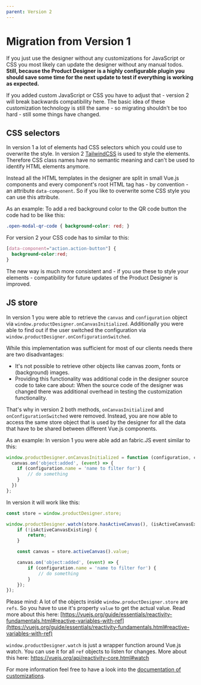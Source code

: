 ```yaml
---
parent: Version 2
---
```


# Migration from Version 1

If you just use the designer without any customizations for JavaScript or CSS
you most likely can update the designer without any manual todos.
__Still, because the Product Designer is a highly configurable plugin you should save some time for the next update to test if everything is working as expected.__

If you added custom JavaScript or CSS you have to adjust that - version 2 will break backwards compatibility here.
The basic idea of these customization technology is still
the same - so migrating shouldn't be too hard - still some things have changed.

## CSS selectors

In version 1 a lot of elements had CSS selectors which you could use to overwrite the style.
In version 2 [TailwindCSS](https://tailwindcss.com/) is used to style the elements. Therefore CSS
class names have no semantic meaning and can't be used to identify HTML elements anymore.

Instead all the HTML templates in the designer are split in small Vue.js components and every component's
root HTML tag has - by convention - an attribute `data-component`.
So if you like to overwrite some CSS style you can use this attribute.

As an example: To add a red background color to the QR code button the code had to be like this:
````css
.open-modal-qr-code { background-color: red; }
````

For version 2 your CSS code has to similar to this:
````css
[data-component="action.action-button"] {
  background-color:red;
}
````

The new way is much more consistent and - if you use these to style your elements - compatibility for future
updates of the Product Designer is improved.

## JS store

In version 1 you were able to retrieve the `canvas` and `configuration` object via
`window.productDesigner.onCanvasInitialized`.
Additionally you were able to find out if the user switched the configuration via `window.productDesigner.onConfigurationSwitched`.

While this implementation was sufficient for most of our clients needs there are two disadvantages:
* It's not possible to retrieve other objects like canvas zoom, fonts or (background) images.
* Providing this functionality was additional code in the designer source code to take care about: When the source code of the designer was changed there was additional overhead in testing the customization functionality.

That's why in version 2 both methods, `onCanvasInitialized` and `onConfigurationSwitched` were removed.
Instead, you are now able to access the same store object that is used by the designer for all the data that have to be shared between different Vue.js components.

As an example: In version 1 you were able add an fabric.JS event similar to this:

````javascript
window.productDesigner.onCanvasInitialized = function (configuration, canvas) {
  canvas.on('object:added', (event) => {
    if (configuration.name = 'name to filter for') {
        // do something
    }
  })
};
````

In version it will work like this:

````javascript
const store = window.productDesigner.store;

window.productDesigner.watch(store.hasActiveCanvas(), (isActiveCanvasExisting) => {
    if (!isActiveCanvasExisting) {
        return;
    }

    const canvas = store.activeCanvas().value;

    canvas.on('object:added', (event) => {
        if (configuration.name = 'name to filter for') {
            // do something
        }
    });
});
````

Please mind: A lot of the objects inside `window.productDesigner.store` are `refs`. So you have to
use it's property `value` to get the actual value. Read more about this here:
[https://vuejs.org/guide/essentials/reactivity-fundamentals.html#reactive-variables-with-ref](https://vuejs.org/guide/essentials/reactivity-fundamentals.html#reactive-variables-with-ref)


`window.productDesigner.watch` is just a wrapper function around Vue.js watch. You can use it for all `ref` objects to listen
for changes. More about this here: https://vuejs.org/api/reactivity-core.html#watch

For more information feel free to have a look into the [documentation of customizations](/customizations.html).
